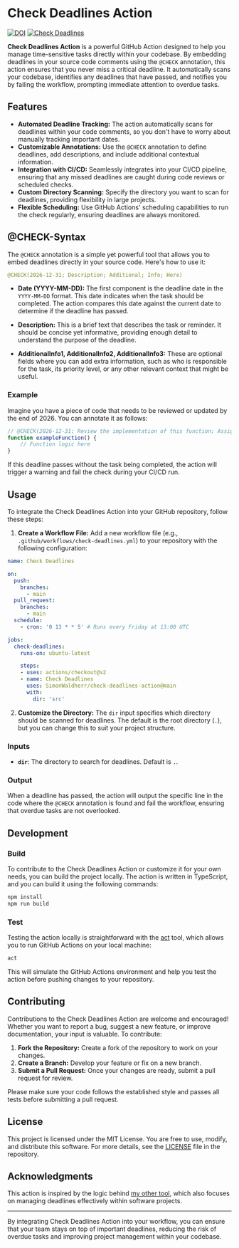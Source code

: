 # Check Deadlines Action

[![DOI](https://zenodo.org/badge/DOI/10.5281/zenodo.13647064.svg)](https://doi.org/10.5281/zenodo.13647064)
[![Check Deadlines](https://github.com/SimonWaldherr/check-deadlines-action/actions/workflows/check-deadlines.yml/badge.svg)](https://github.com/SimonWaldherr/check-deadlines-action/actions/workflows/check-deadlines.yml)

**Check Deadlines Action** is a powerful GitHub Action designed to help you manage time-sensitive tasks directly within your codebase. By embedding deadlines in your source code comments using the `@CHECK` annotation, this action ensures that you never miss a critical deadline. It automatically scans your codebase, identifies any deadlines that have passed, and notifies you by failing the workflow, prompting immediate attention to overdue tasks.

## Features

- **Automated Deadline Tracking:** The action automatically scans for deadlines within your code comments, so you don't have to worry about manually tracking important dates.
- **Customizable Annotations:** Use the `@CHECK` annotation to define deadlines, add descriptions, and include additional contextual information.
- **Integration with CI/CD:** Seamlessly integrates into your CI/CD pipeline, ensuring that any missed deadlines are caught during code reviews or scheduled checks.
- **Custom Directory Scanning:** Specify the directory you want to scan for deadlines, providing flexibility in large projects.
- **Flexible Scheduling:** Use GitHub Actions' scheduling capabilities to run the check regularly, ensuring deadlines are always monitored.

## @CHECK-Syntax

The `@CHECK` annotation is a simple yet powerful tool that allows you to embed deadlines directly in your source code. Here's how to use it:

```yaml
@CHECK(2026-12-31; Description; Additional; Info; Here)
```

- **Date (YYYY-MM-DD):** The first component is the deadline date in the `YYYY-MM-DD` format. This date indicates when the task should be completed. The action compares this date against the current date to determine if the deadline has passed.
  
- **Description:** This is a brief text that describes the task or reminder. It should be concise yet informative, providing enough detail to understand the purpose of the deadline.

- **AdditionalInfo1, AdditionalInfo2, AdditionalInfo3:** These are optional fields where you can add extra information, such as who is responsible for the task, its priority level, or any other relevant context that might be useful.

### Example

Imagine you have a piece of code that needs to be reviewed or updated by the end of 2026. You can annotate it as follows:

```javascript
// @CHECK(2026-12-31; Review the implementation of this function; Assigned to John Doe; Priority: High)
function exampleFunction() {
    // Function logic here
}
```

If this deadline passes without the task being completed, the action will trigger a warning and fail the check during your CI/CD run.

## Usage

To integrate the Check Deadlines Action into your GitHub repository, follow these steps:

1. **Create a Workflow File:** Add a new workflow file (e.g., `.github/workflows/check-deadlines.yml`) to your repository with the following configuration:

```yaml
name: Check Deadlines

on:
  push:
    branches:
      - main
  pull_request:
    branches:
      - main
  schedule:
    - cron: '0 13 * * 5' # Runs every Friday at 13:00 UTC

jobs:
  check-deadlines:
    runs-on: ubuntu-latest

    steps:
    - uses: actions/checkout@v2
    - name: Check Deadlines
      uses: SimonWaldherr/check-deadlines-action@main
      with:
        dir: 'src'
```

2. **Customize the Directory:** The `dir` input specifies which directory should be scanned for deadlines. The default is the root directory (`.`), but you can change this to suit your project structure.

### Inputs

- **`dir`**: The directory to search for deadlines. Default is `.`.

### Output

When a deadline has passed, the action will output the specific line in the code where the `@CHECK` annotation is found and fail the workflow, ensuring that overdue tasks are not overlooked.

## Development

### Build

To contribute to the Check Deadlines Action or customize it for your own needs, you can build the project locally. The action is written in TypeScript, and you can build it using the following commands:

```sh
npm install
npm run build
```

### Test

Testing the action locally is straightforward with the [act](https://github.com/nektos/act) tool, which allows you to run GitHub Actions on your local machine:

```sh
act
```

This will simulate the GitHub Actions environment and help you test the action before pushing changes to your repository.

## Contributing

Contributions to the Check Deadlines Action are welcome and encouraged! Whether you want to report a bug, suggest a new feature, or improve documentation, your input is valuable. To contribute:

1. **Fork the Repository:** Create a fork of the repository to work on your changes.
2. **Create a Branch:** Develop your feature or fix on a new branch.
3. **Submit a Pull Request:** Once your changes are ready, submit a pull request for review.

Please make sure your code follows the established style and passes all tests before submitting a pull request.

## License

This project is licensed under the MIT License. You are free to use, modify, and distribute this software. For more details, see the [LICENSE](LICENSE) file in the repository.

## Acknowledgments

This action is inspired by the logic behind [my other tool](https://github.com/SimonWaldherr/gotools/tree/main/deadline), which also focuses on managing deadlines effectively within software projects.

---

By integrating Check Deadlines Action into your workflow, you can ensure that your team stays on top of important deadlines, reducing the risk of overdue tasks and improving project management within your codebase.
